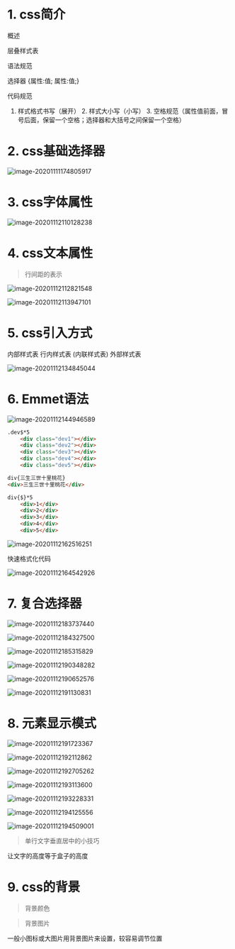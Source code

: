 # 1. css简介

概述

层叠样式表

语法规范

选择器 {属性:值;  属性:值;}

代码规范

1. 样式格式书写（展开） 2. 样式大小写（小写） 3. 空格规范（属性值前面，冒号后面，保留一个空格；选择器和大括号之间保留一个空格）

# 2. css基础选择器

![image-20201111174805917](css-note.assets/image-20201111174805917.png)

# 3. css字体属性

![image-20201112110128238](css-note.assets/image-20201112110128238.png)

# 4. css文本属性

> 行间距的表示

![image-20201112112821548](css-note.assets/image-20201112112821548.png)

![image-20201112113947101](css-note.assets/image-20201112113947101.png)

# 5. css引入方式

内部样式表  行内样式表 (内联样式表)    外部样式表

![image-20201112134845044](css-note.assets/image-20201112134845044.png)



# 6. Emmet语法

![image-20201112144946589](css-note.assets/image-20201112144946589.png)

```html
.dev$*5
    <div class="dev1"></div>
    <div class="dev2"></div>
    <div class="dev3"></div>
    <div class="dev4"></div>
    <div class="dev5"></div>

div{三生三世十里桃花}
<div>三生三世十里桃花</div>

div{$}*5
    <div>1</div>
    <div>2</div>
    <div>3</div>
    <div>4</div>
    <div>5</div>
```

![image-20201112162516251](css-note.assets/image-20201112162516251.png)

快速格式化代码

![image-20201112164542926](css-note.assets/image-20201112164542926.png)



# 7. 复合选择器

![image-20201112183737440](css-note.assets/image-20201112183737440.png)



![image-20201112184327500](css-note.assets/image-20201112184327500.png)



![image-20201112185315829](css-note.assets/image-20201112185315829.png)



![image-20201112190348282](css-note.assets/image-20201112190348282.png)

![image-20201112190652576](css-note.assets/image-20201112190652576.png)

![image-20201112191130831](css-note.assets/image-20201112191130831.png)

# 8. 元素显示模式

![image-20201112191723367](css-note.assets/image-20201112191723367.png)

![image-20201112192112862](css-note.assets/image-20201112192112862.png)

![image-20201112192705262](css-note.assets/image-20201112192705262.png)



![image-20201112193113600](css-note.assets/image-20201112193113600.png)

![image-20201112193228331](css-note.assets/image-20201112193228331.png)

![image-20201112194125556](css-note.assets/image-20201112194125556.png)

![image-20201112194509001](css-note.assets/image-20201112194509001.png)

> 单行文字垂直居中的小技巧

让文字的高度等于盒子的高度



# 9. css的背景

> 背景颜色

> 背景图片

一般小图标或大图片用背景图片来设置，较容易调节位置